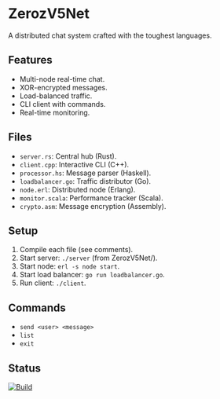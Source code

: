 # ZerozV5Net
A distributed chat system crafted with the toughest languages.

## Features
- Multi-node real-time chat.
- XOR-encrypted messages.
- Load-balanced traffic.
- CLI client with commands.
- Real-time monitoring.

## Files
- `server.rs`: Central hub (Rust).
- `client.cpp`: Interactive CLI (C++).
- `processor.hs`: Message parser (Haskell).
- `loadbalancer.go`: Traffic distributor (Go).
- `node.erl`: Distributed node (Erlang).
- `monitor.scala`: Performance tracker (Scala).
- `crypto.asm`: Message encryption (Assembly).

## Setup
1. Compile each file (see comments).
2. Start server: `./server` (from ZerozV5Net/).
3. Start node: `erl -s node start`.
4. Start load balancer: `go run loadbalancer.go`.
5. Run client: `./client`.

## Commands
- `send <user> <message>`
- `list`
- `exit`

## Status
[![Build](https://img.shields.io/badge/Build-Passing-brightgreen)](https://github.com/zerozv5/zerozv5)
